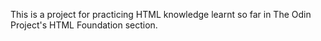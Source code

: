 This is a project for practicing HTML knowledge learnt so far in The Odin Project's HTML Foundation section.